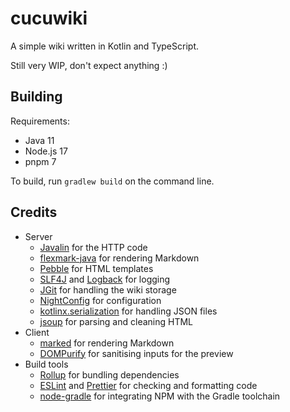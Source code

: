 # cucuwiki

A simple wiki written in Kotlin and TypeScript.

Still very WIP, don't expect anything :)

## Building
Requirements:
- Java 11
- Node.js 17
- pnpm 7

To build, run `gradlew build` on the command line.

## Credits
- Server
  - [Javalin](https://javalin.io) for the HTTP code
  - [flexmark-java](https://github.com/vsch/flexmark-java/) for rendering Markdown
  - [Pebble](https://pebbletemplates.io/) for HTML templates
  - [SLF4J](https://slf4j.org) and [Logback](https://logback.qos.ch/) for logging
  - [JGit](https://www.eclipse.org/jgit/) for handling the wiki storage
  - [NightConfig](https://github.com/TheElectronWill/night-config/) for configuration
  - [kotlinx.serialization](https://github.com/Kotlin/kotlinx.serialization/) for handling JSON files
  - [jsoup](https://jsoup.org/) for parsing and cleaning HTML
- Client
  - [marked](https://marked.js.org/) for rendering Markdown
  - [DOMPurify](https://github.com/cure53/DOMPurify) for sanitising inputs for the preview
- Build tools
  - [Rollup](https://rollupjs.org) for bundling dependencies
  - [ESLint](https://eslint.org/) and [Prettier](https://prettier.io/) for checking and formatting code
  - [node-gradle](https://github.com/node-gradle/gradle-node-plugin/) for integrating NPM with the Gradle toolchain
